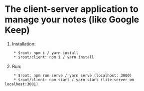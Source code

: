 # The client-server application to manage your notes (like Google Keep)

1. Installation:
```	
	* $root: npm i / yarn install
	* $root/client: npm i / yarn install
```

2. Run:
```
	* $root: npm run serve / yarn serve (localhost: 3000)
	* $root/client: npm start / yarn start (lite-server on localhost:3001)
```
